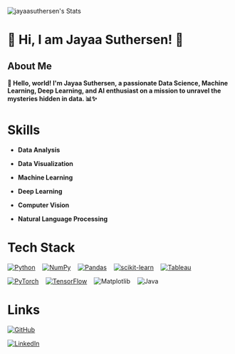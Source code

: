 ![jayaasuthersen's Stats](https://github-readme-stats.vercel.app/api?username=jayaasuthersen&theme=tokyonight&show_icons=true&hide_border=false&count_private=true)

# 🚀 Hi, I am Jayaa Suthersen! 🌟
## About Me

**👋 Hello, world! I'm Jayaa Suthersen, a passionate Data Science, Machine Learning, Deep Learning, and AI enthusiast on a mission to unravel the mysteries hidden in data. 📊✨**




# Skills


- **Data Analysis**



- **Data Visualization**






- **Machine Learning**

- **Deep Learning** 

- **Computer Vision** 

- **Natural Language Processing** 




# Tech Stack
[![Python](https://img.shields.io/badge/Python-FFD43B?style=for-the-badge&logo=python&logoColor=blue)](https://www.python.org/) &nbsp;&nbsp; [![NumPy](https://img.shields.io/badge/Numpy-777BB4?style=for-the-badge&logo=numpy&logoColor=white)](https://numpy.org/) &nbsp;&nbsp; [![Pandas](https://img.shields.io/badge/Pandas-2C2D72?style=for-the-badge&logo=pandas&logoColor=white)](https://pandas.pydata.org/) &nbsp;&nbsp; [![scikit-learn](https://img.shields.io/badge/scikit_learn-F7931E?style=for-the-badge&logo=scikit-learn&logoColor=white)](https://scikit-learn.org/stable/) &nbsp;&nbsp; [![Tableau](https://img.shields.io/badge/Tableau-E97627?style=for-the-badge&logo=Tableau&logoColor=white)](https://www.tableau.com/)  

[![PyTorch](https://img.shields.io/badge/PyTorch-EE4C2C?style=for-the-badge&logo=pytorch&logoColor=white)](https://pytorch.org/) &nbsp;&nbsp; [![TensorFlow](https://img.shields.io/badge/TensorFlow-FF6F00?style=for-the-badge&logo=tensorflow&logoColor=white)](https://www.tensorflow.org/) &nbsp;&nbsp; ![Matplotlib](https://img.shields.io/badge/Matplotlib-%23ffffff.svg?style=for-the-badge&logo=Matplotlib&logoColor=black) &nbsp;&nbsp; ![Java](https://img.shields.io/badge/java-%23ED8B00.svg?style=for-the-badge&logo=openjdk&logoColor=white)




# Links


 [![GitHub](https://img.shields.io/badge/GitHub-100000?style=for-the-badge&logo=github&logoColor=white)](https://github.com/jayaasuthersen)


[![LinkedIn](https://img.shields.io/badge/LinkedIn-0077B5?style=for-the-badge&logo=linkedin&logoColor=white)](https://www.linkedin.com/in/jayaasuthersen/)

